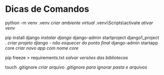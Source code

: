 # Dicas de Comandos

python -m venv .venv *criar ambiente virtual*
.venv\Scripts\activate *ativar venv*

pip install django *instalar django*
django-admin startproject django1_project . *criar projeto django - não esquecer do ponto final*
django-admin startapp core *criar novo app com nome core*

pip freeze > requirements.txt *salvar versões das bibliotecas*

touch .gitignore *criar arquivo .gitignore para ignorar pasta e arquivos*
